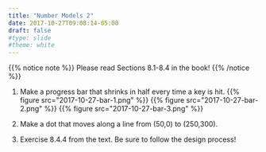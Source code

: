 ```yaml
---
title: "Number Models 2"
date: 2017-10-27T09:08:14-05:00
draft: false
#type: slide
#theme: white
---
```


{{% notice note %}}
Please read Sections 8.1-8.4 in the book!
{{% /notice %}}

1. Make a progress bar that shrinks in half every time a key is hit.
    {{% figure src="2017-10-27-bar-1.png" %}}
    {{% figure src="2017-10-27-bar-2.png" %}}
    {{% figure src="2017-10-27-bar-3.png" %}}
2. Make a dot that moves along a line from (50,0) to (250,300).

3. Exercise 8.4.4 from the text. Be sure to follow the design process!


